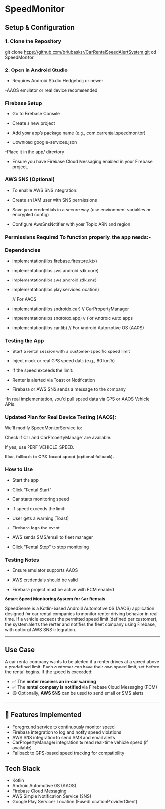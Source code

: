 # SpeedMonitor

## Setup & Configuration

### 1. Clone the Repository

git clone https://github.com/b4ubaskar/CarRentalSpeedAlertSystem.git
cd SpeedMonitor

### 2. Open in Android Studio
- Requires Android Studio Hedgehog or newer

-AAOS emulator or real device recommended

###  Firebase Setup

- Go to Firebase Console

- Create a new project

- Add your app’s package name (e.g., com.carrental.speedmonitor)

- Download google-services.json

-Place it in the app/ directory

- Ensure you have Firebase Cloud Messaging enabled in your Firebase project.

### AWS SNS (Optional)
- To enable AWS SNS integration:

- Create an IAM user with SNS permissions

- Save your credentials in a secure way (use environment variables or encrypted config)

- Configure AwsSnsNotifier with your Topic ARN and region


###  Permissions Required To function properly, the app needs:-

 <uses-permission android:name="android.permission.INTERNET" />
 <uses-permission android:name="android.permission.FOREGROUND_SERVICE" />
 <uses-permission android:name="android.permission.ACCESS_FINE_LOCATION" />
 <uses-permission android:name="android.permission.CAR_VENDOR_EXTENSION" /> 
 <uses-feature android:name="android.hardware.type.automotive" />
 <uses-permission android:name="android.car.permission.CAR_SPEED"/>

### Dependencies

- implementation(libs.firebase.firestore.ktx)
- implementation(libs.aws.android.sdk.core)
- implementation(libs.aws.android.sdk.sns)
- implementation(libs.play.services.location)

  // For AAOS
- implementation(libs.androidx.car)     // CarPropertyManager
- implementation(libs.androidx.app) // For Android Auto apps
- implementation(libs.car.lib) // For Android Automotive OS (AAOS)

###  Testing the App
- Start a rental session with a customer-specific speed limit

- Inject mock or real GPS speed data (e.g., 80 km/h)

- If the speed exceeds the limit:

- Renter is alerted via Toast or Notification

- Firebase or AWS SNS sends a message to the company

-In real implementation, you'd pull speed data via GPS or AAOS Vehicle APIs.

### Updated Plan for Real Device Testing (AAOS):
We'll modify SpeedMonitorService to:

Check if Car and CarPropertyManager are available.

If yes, use PERF_VEHICLE_SPEED.

Else, fallback to GPS-based speed (optional fallback).

### How to Use
- Start the app

- Click "Rental Start"

- Car starts monitoring speed

- If speed exceeds the limit:

- User gets a warning (Toast)

- Firebase logs the event

- AWS sends SMS/email to fleet manager

- Click "Rental Stop" to stop monitoring


### Testing Notes
- Ensure emulator supports AAOS

- AWS credentials should be valid

- Firebase project must be active with FCM enabled


**Smart Speed Monitoring System for Car Rentals**

SpeedSense is a Kotlin-based Android Automotive OS (AAOS) application designed for car rental
companies to monitor renter driving behavior in real-time. If a vehicle exceeds the permitted speed
limit (defined per customer), the system alerts the renter and notifies the fleet company using
Firebase, with optional AWS SNS integration.

---

## Use Case

A car rental company wants to be alerted if a renter drives at a speed above a predefined limit.
Each customer can have their own speed limit, set before the rental begins. If the speed is
exceeded:

- ✅ The **renter receives an in-car warning**
- ✅ The **rental company is notified** via Firebase Cloud Messaging (FCM)
- 🟡 Optionally, **AWS SNS** can be used to send email or SMS alerts

---

## 🚀 Features Implemented

- Foreground service to continuously monitor speed
- Firebase integration to log and notify speed violations
- AWS SNS integration to send SMS and email alerts
- CarPropertyManager integration to read real-time vehicle speed (if available)
- Fallback to GPS-based speed tracking for compatibility
 
## Tech Stack

- Kotlin
- Android Automotive OS (AAOS)
- Firebase Cloud Messaging
- AWS Simple Notification Service (SNS)
- Google Play Services Location (FusedLocationProviderClient)

```bash
